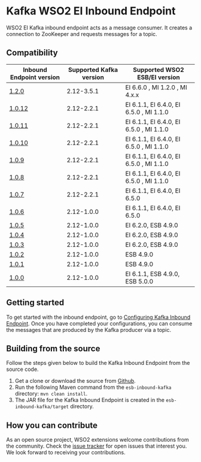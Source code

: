 # Kafka WSO2 EI Inbound Endpoint


WSO2 EI Kafka inbound endpoint acts as a message consumer. It creates a connection to ZooKeeper and requests messages for a topic.

## Compatibility

| Inbound Endpoint version                                                                                 | Supported Kafka version | Supported WSO2 ESB/EI version |
|----------------------------------------------------------------------------------------------------------| ---------------|------------- |
| [1.2.0](https://github.com/wso2-extensions/esb-inbound-kafka/releases/tag/v1.2.0) | 2.12-3.5.1| EI 6.6.0  , MI 1.2.0 , MI 4.x.x  |
| [1.0.12](https://github.com/wso2-extensions/esb-inbound-kafka/tree/org.apache.synapse.kafka.poll-1.0.12) | 2.12-2.2.1| EI 6.1.1, EI 6.4.0, EI 6.5.0  , MI 1.1.0  |
| [1.0.11](https://github.com/wso2-extensions/esb-inbound-kafka/tree/org.apache.synapse.kafka.poll-1.0.11) | 2.12-2.2.1| EI 6.1.1, EI 6.4.0, EI 6.5.0  , MI 1.1.0  |
| [1.0.10](https://github.com/wso2-extensions/esb-inbound-kafka/tree/org.apache.synapse.kafka.poll-1.0.10) | 2.12-2.2.1| EI 6.1.1, EI 6.4.0, EI 6.5.0  , MI 1.1.0  |
| [1.0.9](https://github.com/wso2-extensions/esb-inbound-kafka/tree/v1.0.9)                                | 2.12-2.2.1| EI 6.1.1, EI 6.4.0, EI 6.5.0  , MI 1.1.0  |
| [1.0.8](https://github.com/wso2-extensions/esb-inbound-kafka/tree/v1.0.8)                                | 2.12-2.2.1| EI 6.1.1, EI 6.4.0, EI 6.5.0  , MI 1.1.0  |
| [1.0.7](https://github.com/wso2-extensions/esb-inbound-kafka/tree/org.apache.synapse.kafka.poll-1.0.7)   | 2.12-2.2.1 | EI 6.1.1, EI 6.4.0, EI 6.5.0    |
| [1.0.6](https://github.com/wso2-extensions/esb-inbound-kafka/tree/org.apache.synapse.kafka.poll-1.0.6)   | 2.12-1.0.0 | EI 6.1.1, EI 6.4.0, EI 6.5.0    |
| [1.0.5](https://github.com/wso2-extensions/esb-inbound-kafka/tree/org.apache.synapse.kafka.poll-1.0.5)   | 2.12-1.0.0 | EI 6.2.0, ESB 4.9.0     |
| [1.0.4](https://github.com/wso2-extensions/esb-inbound-kafka/tree/org.apache.synapse.kafka.poll-1.0.4)   | 2.12-1.0.0 | EI 6.2.0, ESB 4.9.0    |
| [1.0.3](https://github.com/wso2-extensions/esb-inbound-kafka/tree/org.apache.synapse.kafka.poll-1.0.3)   | 2.12-1.0.0 | EI 6.2.0, ESB 4.9.0    |
| [1.0.2](https://github.com/wso2-extensions/esb-inbound-kafka/tree/org.apache.synapse.kafka.poll-1.0.2)   | 2.12-1.0.0 | ESB 4.9.0    |
| [1.0.1](https://github.com/wso2-extensions/esb-inbound-kafka/tree/org.apache.synapse.kafka.poll-1.0.1)   | 2.12-1.0.0 | ESB 4.9.0    |
| [1.0.0](https://github.com/wso2-extensions/esb-inbound-kafka/tree/org.apache.synapse.kafka.poll-1.0.0)   | 2.12-1.0.0 | EI 6.1.1, ESB 4.9.0, ESB 5.0.0    |

## Getting started

To get started with the inbound endpoint, go to [Configuring Kafka Inbound Endpoint](docs/config.md). Once you have completed your configurations, you can consume the messages that are produced by the Kafka producer via a topic.   

## Building from the source

Follow the steps given below to build the Kafka Inbound Endpoint from the source code.

1. Get a clone or download the source from [Github](https://github.com/wso2-extensions/esb-inbound-kafka).
2. Run the following Maven command from the `esb-inbound-kafka` directory: `mvn clean install`.
3. The JAR file for the Kafka Inbound Endpoint is created in the `esb-inbound-kafka/target` directory.


## How you can contribute

As an open source project, WSO2 extensions welcome contributions from the community.
Check the [issue tracker](https://github.com/wso2-extensions/esb-inbound-kafka/issues) for open issues that interest you. We look forward to receiving your contributions.
